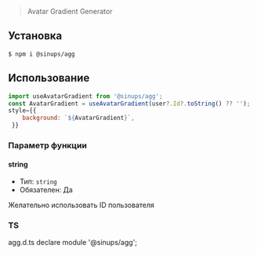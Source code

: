 > Avatar Gradient Generator

## Установка

```
$ npm i @sinups/agg
```

## Использование

```js
import useAvatarGradient from '@sinups/agg';
const AvatarGradient = useAvatarGradient(user?.Id?.toString() ?? '');
style={{
    background: `${AvatarGradient}`,
 }}
```
### Параметр функции

#### string

- Тип: `string`
- Обязателен: Да

Желательно использовать ID пользователя

### TS
agg.d.ts
declare module '@sinups/agg';

